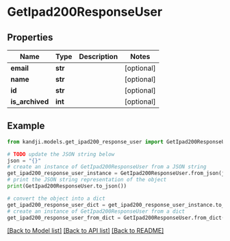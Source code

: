 # GetIpad200ResponseUser


## Properties

Name | Type | Description | Notes
------------ | ------------- | ------------- | -------------
**email** | **str** |  | [optional] 
**name** | **str** |  | [optional] 
**id** | **str** |  | [optional] 
**is_archived** | **int** |  | [optional] 

## Example

```python
from kandji.models.get_ipad200_response_user import GetIpad200ResponseUser

# TODO update the JSON string below
json = "{}"
# create an instance of GetIpad200ResponseUser from a JSON string
get_ipad200_response_user_instance = GetIpad200ResponseUser.from_json(json)
# print the JSON string representation of the object
print(GetIpad200ResponseUser.to_json())

# convert the object into a dict
get_ipad200_response_user_dict = get_ipad200_response_user_instance.to_dict()
# create an instance of GetIpad200ResponseUser from a dict
get_ipad200_response_user_from_dict = GetIpad200ResponseUser.from_dict(get_ipad200_response_user_dict)
```
[[Back to Model list]](../README.md#documentation-for-models) [[Back to API list]](../README.md#documentation-for-api-endpoints) [[Back to README]](../README.md)


